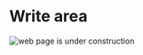 # Write area

![web page is under construction](https://docimages.blob.core.chinacloudapi.cn/images/commingsoon20210514.jpg)
